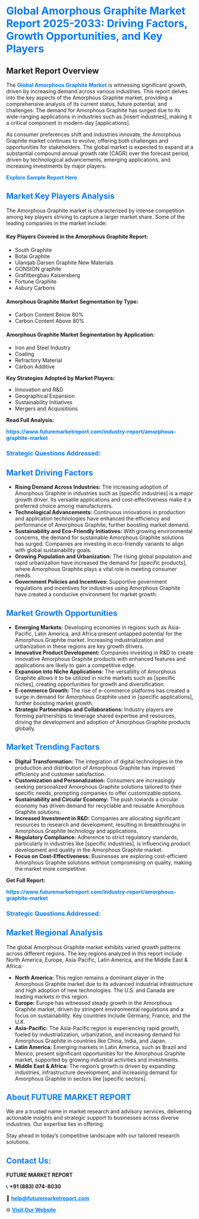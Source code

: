 <h1 style="color: #007BFF;">Global Amorphous Graphite Market Report 2025-2033: Driving Factors, Growth Opportunities, and Key Players</h1>

<section id="overview">
<h2>Market Report Overview</h2>
<p>The <a href="https://www.futuremarketreport.com/industry-report/amorphous-graphite-market" style="color: #007BFF; text-decoration: none;"><strong>Global Amorphous Graphite Market</strong></a> is witnessing significant growth, driven by increasing demand across various industries. This report delves into the key aspects of the Amorphous Graphite market, providing a comprehensive analysis of its current status, future potential, and challenges. The demand for Amorphous Graphite has surged due to its wide-ranging applications in industries such as [insert industries], making it a critical component in modern-day [applications].</p>
<p>As consumer preferences shift and industries innovate, the Amorphous Graphite market continues to evolve, offering both challenges and opportunities for stakeholders. The global market is expected to expand at a substantial compound annual growth rate (CAGR) over the forecast period, driven by technological advancements, emerging applications, and increasing investments by major players.</p>
</section>

<section id="overview">
<p><a href="https://www.futuremarketreport.com/request-sample/reportId=103337" style="color: #007BFF; text-decoration: none;"><strong>Explore Sample Report Here</strong></a></p>
</section>

<section id="key-players">
<h2 style="color: #007BFF;">Market Key Players Analysis</h2>
<p>The Amorphous Graphite market is characterized by intense competition among key players striving to capture a larger market share. Some of the leading companies in the market include:</p>
<h4>Key Players Covered in the Amorphous Graphite Report:</h4>
<ul><li>South Graphite</li><li>Botai Graphite</li><li>Ulanqab Darsen Graphite New Materials</li><li>GONSION graphite</li><li>Grafitbergbau Kaisersberg</li><li>Fortune Graphite</li><li>Asbury Carbons</li></ul>
<h4>Amorphous Graphite Market Segmentation by Type:</h4>
<ul><li>Carbon Content Below 80%</li><li>Carbon Content Above 80%</li></ul>

<h4>Amorphous Graphite Market Segmentation by Application:</h4>
<ul><li>Iron and Steel Industry</li><li>Coating</li><li>Refractory Material</li><li>Carbon Additive</li></ul>
<p><strong>Key Strategies Adopted by Market Players:</strong></p>
<ul>
<li>Innovation and R&D</li>
<li>Geographical Expansion</li>
<li>Sustainability Initiatives</li>
<li>Mergers and Acquisitions</li>
</ul>
</section>

<section>
<p><strong>Read Full Analysis: </strong></p><a href="https://www.futuremarketreport.com/industry-report/amorphous-graphite-market" style="color: #007BFF; text-decoration: none;"><strong>https://www.futuremarketreport.com/industry-report/amorphous-graphite-market</strong></a>
<h3 style="color: #007BFF;">Strategic Questions Addressed:</h3>
</section>

<section id="driving-factors">
<h2 style="color: #007BFF;">Market Driving Factors</h2>
<ul>
<li><strong>Rising Demand Across Industries:</strong> The increasing adoption of Amorphous Graphite in industries such as [specific industries] is a major growth driver. Its versatile applications and cost-effectiveness make it a preferred choice among manufacturers.</li>
<li><strong>Technological Advancements:</strong> Continuous innovations in production and application technologies have enhanced the efficiency and performance of Amorphous Graphite, further boosting market demand.</li>
<li><strong>Sustainability and Eco-Friendly Initiatives:</strong> With growing environmental concerns, the demand for sustainable Amorphous Graphite solutions has surged. Companies are investing in eco-friendly variants to align with global sustainability goals.</li>
<li><strong>Growing Population and Urbanization:</strong> The rising global population and rapid urbanization have increased the demand for [specific products], where Amorphous Graphite plays a vital role in meeting consumer needs.</li>
<li><strong>Government Policies and Incentives:</strong> Supportive government regulations and incentives for industries using Amorphous Graphite have created a conducive environment for market growth.</li>
</ul>
</section>

<section id="growth-opportunities">
<h2 style="color: #007BFF;">Market Growth Opportunities</h2>
<ul>
<li><strong>Emerging Markets:</strong> Developing economies in regions such as Asia-Pacific, Latin America, and Africa present untapped potential for the Amorphous Graphite market. Increasing industrialization and urbanization in these regions are key growth drivers.</li>
<li><strong>Innovative Product Development:</strong> Companies investing in R&D to create innovative Amorphous Graphite products with enhanced features and applications are likely to gain a competitive edge.</li>
<li><strong>Expansion into Niche Applications:</strong> The versatility of Amorphous Graphite allows it to be utilized in niche markets such as [specific niches], creating opportunities for growth and diversification.</li>
<li><strong>E-commerce Growth:</strong> The rise of e-commerce platforms has created a surge in demand for Amorphous Graphite used in [specific applications], further boosting market growth.</li>
<li><strong>Strategic Partnerships and Collaborations:</strong> Industry players are forming partnerships to leverage shared expertise and resources, driving the development and adoption of Amorphous Graphite products globally.</li>
</ul>
</section>

<section id="trending-factors">
<h2 style="color: #007BFF;">Market Trending Factors</h2>
<ul>
<li><strong>Digital Transformation:</strong> The integration of digital technologies in the production and distribution of Amorphous Graphite has improved efficiency and customer satisfaction.</li>
<li><strong>Customization and Personalization:</strong> Consumers are increasingly seeking personalized Amorphous Graphite solutions tailored to their specific needs, prompting companies to offer customizable options.</li>
<li><strong>Sustainability and Circular Economy:</strong> The push towards a circular economy has driven demand for recyclable and reusable Amorphous Graphite solutions.</li>
<li><strong>Increased Investment in R&D:</strong> Companies are allocating significant resources to research and development, resulting in breakthroughs in Amorphous Graphite technology and applications.</li>
<li><strong>Regulatory Compliance:</strong> Adherence to strict regulatory standards, particularly in industries like [specific industries], is influencing product development and quality in the Amorphous Graphite market.</li>
<li><strong>Focus on Cost-Effectiveness:</strong> Businesses are exploring cost-efficient Amorphous Graphite solutions without compromising on quality, making the market more competitive.</li>
</ul>
</section>

<section>
<p><strong>Get Full Report: </strong></p><a href="https://www.futuremarketreport.com/industry-report/amorphous-graphite-market" style="color: #007BFF; text-decoration: none;"><strong>https://www.futuremarketreport.com/industry-report/amorphous-graphite-market</strong></a>
<h3 style="color: #007BFF;">Strategic Questions Addressed:</h3>
</section>


<section id="regional-analysis">
<h2 style="color: #007BFF;">Market Regional Analysis</h2>
<p>The global Amorphous Graphite market exhibits varied growth patterns across different regions. The key regions analyzed in this report include North America, Europe, Asia-Pacific, Latin America, and the Middle East & Africa:</p>
<ul>
<li><strong>North America:</strong> This region remains a dominant player in the Amorphous Graphite market due to its advanced industrial infrastructure and high adoption of new technologies. The U.S. and Canada are leading markets in this region.</li>
<li><strong>Europe:</strong> Europe has witnessed steady growth in the Amorphous Graphite market, driven by stringent environmental regulations and a focus on sustainability. Key countries include Germany, France, and the U.K.</li>
<li><strong>Asia-Pacific:</strong> The Asia-Pacific region is experiencing rapid growth, fueled by industrialization, urbanization, and increasing demand for Amorphous Graphite in countries like China, India, and Japan.</li>
<li><strong>Latin America:</strong> Emerging markets in Latin America, such as Brazil and Mexico, present significant opportunities for the Amorphous Graphite market, supported by growing industrial activities and investments.</li>
<li><strong>Middle East & Africa:</strong> The region’s growth is driven by expanding industries, infrastructure development, and increasing demand for Amorphous Graphite in sectors like [specific sectors].</li>
</ul>
</section>

<footer>
<h2 style="color: #007BFF;">About FUTURE MARKET REPORT</h2>
<p>We are a trusted name in market research and advisory services, delivering actionable insights and strategic support to businesses across diverse industries. Our expertise lies in offering:</p>

<p>Stay ahead in today’s competitive landscape with our tailored research solutions.</p>

<h2 style="color: #007BFF;">Contact Us:</h2>
<p><strong>FUTURE MARKET REPORT</strong></p>
<p>📞 <strong>+91 (883) 074-8030</strong></p>
<p>📧 <strong><a href="mailto:help@futuremarketreport.com" style="color: #007BFF;">help@futuremarketreport.com</a></strong></p>
<p>🌐 <strong><a href="https://www.futuremarketreport.com/" style="color: #007BFF;">Visit Our Website</a></strong></p>
</footer>